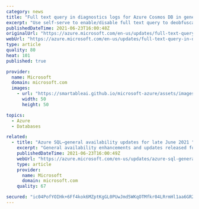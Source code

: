```yaml
---
category: news
title: "Full text query in diagnostics logs for Azure Cosmos DB in general availability"
excerpt: "Use self-serve to enable/disable full text query to deobfuscate your queries in diagnostic logs with the full-text query for Azure Cosmos DB feature."
publishedDateTime: 2021-06-23T16:00:48Z
originalUrl: "https://azure.microsoft.com/en-us/updates/full-text-query-in-diagnostics-logs-for-azure-cosmos-db-in-general-availability/"
webUrl: "https://azure.microsoft.com/en-us/updates/full-text-query-in-diagnostics-logs-for-azure-cosmos-db-in-general-availability/"
type: article
quality: 80
heat: 101
published: true

provider:
  name: Microsoft
  domain: microsoft.com
  images:
    - url: "https://smartableai.github.io/microsoft-azure/assets/images/organizations/microsoft.com-50x50.jpg"
      width: 50
      height: 50

topics:
  - Azure
  - Databases

related:
  - title: "Azure SQL—general availability updates for late June 2021 "
    excerpt: "General availability enhancements and updates released for Azure SQL in late June 2021"
    publishedDateTime: 2021-06-23T16:00:49Z
    webUrl: "https://azure.microsoft.com/en-us/updates/azure-sql-general-availability-updates-for-late-june-2021/"
    type: article
    provider:
      name: Microsoft
      domain: microsoft.com
    quality: 67

secured: "ic04PofYOIHk+6Ff4kok6MZptKgGL0PUwJmd5WKqOTMfkr04LRrmHl1aa6GR2zUxGF0/k61K8F3T1meIvnfungQISrYdfV27LIjJCEOFfyKUyblFzbQfF5vftYS5MTtEBo6L23s6cwFiZfcYEgQECLLqeEN9bx8RQ1oMv0LjR29BMvt67aPJkxcTxQgRil9pEp7B/ag9toPS2ElmlMnMzcDuhywI3F/9SC/OnHGUvEDaL8S56ork05cyPk8x+P/lHFJGj8k6qYuCuArrMlD0nKQTZzQI8JTspq4Wxk6IoC0UwBMM+Tov/KGNVHlzlzQ5x+wPZo/D6CtOAzS8jOEv38WQzNTSVjFOchltwAGI7Kw=;BESoyt1p888qlHOrunfbtQ=="
---
```


